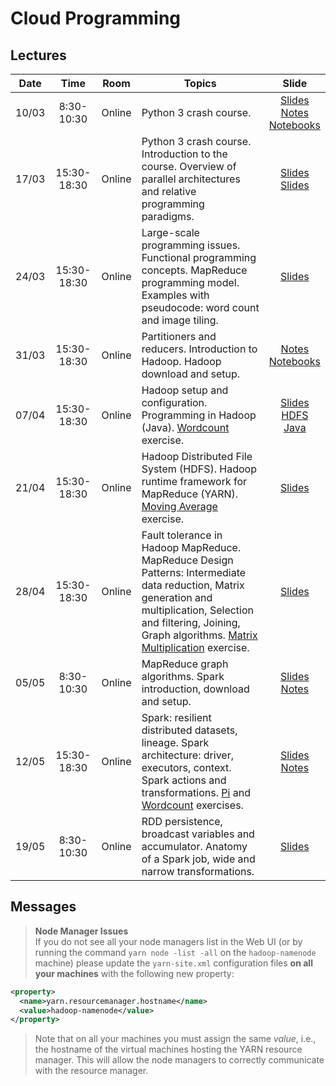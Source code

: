 # Cloud Programming

## Lectures

|Date|Time|Room|Topics|Slide|
|:---:|:--------:|:----:|---------|:---:|
|10/03|8:30-10:30|Online| Python 3 crash course. |[Slides](slides/python.pdf)<br>[Notes](notes/python-notes.md)<br>[Notebooks](python/readme.md)|
|17/03|15:30-18:30|Online| Python 3 crash course. Introduction to the course. Overview of parallel architectures and relative programming paradigms. | [Slides](slides/intro.pdf)<br>[Slides](slides/parallel.pdf) |
|24/03|15:30-18:30|Online| Large-scale programming issues. Functional programming concepts. MapReduce programming model. Examples with pseudocode: word count and image tiling. |[Slides](slides/mapreduce.pdf) |
|31/03|15:30-18:30|Online| Partitioners and reducers. Introduction to Hadoop. Hadoop download and setup. | [Notes](notes/hadoop3-installation.md)<br>[Notebooks](notebooks) |
|07/04|15:30-18:30|Online| Hadoop setup and configuration. Programming in Hadoop (Java). [Wordcount](exercises/wordcount) exercise. | [Slides](slides/hadoop.pdf)<br>[HDFS](notes/hadoop3-hdfs.md)<br>[Java](notes/hadoop3-java-programming.md) |
|21/04|15:30-18:30|Online| Hadoop Distributed File System (HDFS). Hadoop runtime framework for MapReduce (YARN). [Moving Average](exercises/movingaverage) exercise. | [Slides](slides/hdfs_yarn.pdf) |
|28/04|15:30-18:30|Online| Fault tolerance in Hadoop MapReduce. MapReduce Design Patterns: Intermediate data reduction, Matrix generation and multiplication, Selection and filtering, Joining, Graph algorithms. [Matrix Multiplication](exercises/matrix) exercise. | [Slides](slides/design-patterns.pdf) |
|05/05|8:30-10:30|Online| MapReduce graph algorithms. Spark introduction, download and setup. | [Slides](slides/spark-intro.pdf)<br>[Notes](notes/spark-installation-notes.md) |
|12/05|15:30-18:30|Online| Spark: resilient distributed datasets, lineage. Spark architecture: driver, executors, context. Spark actions and transformations. [Pi](exercises/spark#1-pi) and [Wordcount](exercises/spark#2-wordcount) exercises.| [Slides](slides/spark.pdf)<br>[Notes](exercises/spark) |
|19/05|8:30-10:30|Online| RDD persistence, broadcast variables and accumulator. Anatomy of a Spark job, wide and narrow transformations.| [Slides](slides/spark.pdf) |


## Messages

>**Node Manager Issues**<br>
If you do not see all your node managers list in the Web UI (or by running the command `yarn node -list -all` on the `hadoop-namenode` machine) please update the `yarn-site.xml` configuration files **on all your machines** with the following new property:
```xml
<property>
  <name>yarn.resourcemanager.hostname</name>
  <value>hadoop-namenode</value>
</property>
```
>Note that on all your machines you must assign the same *value*, i.e., the  hostname of the virtual machines hosting the YARN resource manager. This will allow the node managers to correctly communicate with the resource manager.
